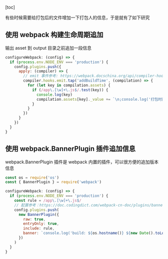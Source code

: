 [toc]

有些时候需要给打包后的文件增加一下打包人的信息，于是就有了如下研究

## 使用 webpack 构建生命周期追加

输出 asset 到 output 目录之前追加一段信息

```js
configureWebpack: (config) => {
  if (process.env.NODE_ENV === 'production') {
    config.plugins.push({
      apply: (compiler) => {
        // emit 事件参考: https://webpack.docschina.org/api/compiler-hooks/#emit
        compiler.hooks.emit.tap('addBuildTime', (compilation) => {
          for (let key in compilation.assets) {
            if (/app\.[\w]+\.js$/.test(key)) {
              console.log(key)
              compilation.assets[key]._value += `\n;console.log('打包时间：${new Date().toLocaleString()}');`
            }
          }
        })
      }
    })
  }
}
```

## 使用 webpack.BannerPlugin 插件追加信息

webpack.BannerPlugin 插件是 webpack 内置的插件，可以很方便的追加版本信息

```js
const os = require('os')
const { BannerPlugin } = require('webpack')

configureWebpack: (config) => {
  if (process.env.NODE_ENV === 'production') {
    const rule = /app\.[\w]+\.js$/
    // 配置参考：https://doc.codingdict.com/webpack-cn-doc/plugins/banner-plugin/
    config.plugins.push(
      new BannerPlugin({
        raw: true,
        entryOnly: true,
        include: rule,
        banner: `console.log('build: ${os.hostname()} ${new Date().toLocaleString()}');`
      })
    )
  }
}
```
